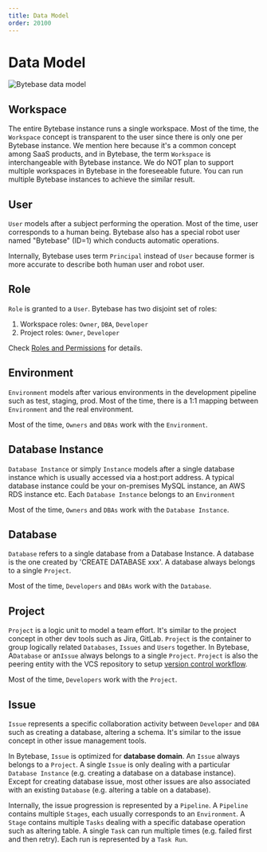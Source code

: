 ```yaml
---
title: Data Model
order: 20100
---
```


# Data Model

![Bytebase data model](/docs-assets/data-model_v1.png)

## Workspace

The entire Bytebase instance runs a single workspace. Most of the time, the `Workspace` concept is transparent to the user since there is only one per Bytebase instance. We mention here because it's a common concept among SaaS products, and in Bytebase, the term `Workspace` is interchangeable with Bytebase instance. We do NOT plan to support multiple workspaces in Bytebase in the foreseeable future. You can run multiple Bytebase instances to achieve the similar result.

## User

`User` models after a subject performing the operation. Most of the time, user corresponds to a human being. Bytebase also has a special robot user named "Bytebase" (ID=1) which conducts automatic operations.

Internally, Bytebase uses term `Principal` instead of `User` because former is more accurate to describe both human user and robot user.

## Role

`Role` is granted to a `User`. Bytebase has two disjoint set of roles:

1. Workspace roles: `Owner`, `DBA`, `Developer`
2. Project roles: `Owner`, `Developer`

Check [Roles and Permissions](/docs/concepts/roles-and-permissions) for details.

## Environment

`Environment` models after various environments in the development pipeline such as test, staging, prod. Most of the time, there is a 1:1 mapping between `Environment` and the real environment.

Most of the time, `Owners` and `DBAs` work with the `Environment`.

## Database Instance

`Database Instance` or simply `Instance` models after a single database instance which is usually accessed via a host:port address. A typical database instance could be your on-premises MySQL instance, an AWS RDS instance etc. Each `Database Instance` belongs to an `Environment`

Most of the time, `Owners` and `DBAs` work with the `Database Instance`.

## Database

`Database` refers to a single database from a Database Instance. A database is the one created by 'CREATE DATABASE xxx'. A database always belongs to a single `Project`.

Most of the time, `Developers` and `DBAs` work with the `Database`.

## Project

`Project` is a logic unit to model a team effort. It's similar to the project concept in other dev tools such as Jira, GitLab. `Project` is the container to group logically related `Databases`, `Issues` and `Users` together. In Bytebase, A`Database` or an`Issue` always belongs to a single `Project`. `Project` is also the peering entity with the VCS repository to setup [version control workflow](/docs/use-bytebase/vcs-integration/enable-version-control-workflow).

Most of the time, `Developers` work with the `Project`.

## Issue

`Issue` represents a specific collaboration activity between `Developer` and `DBA` such as creating a database, altering a schema. It's similar to the issue concept in other issue management tools.

In Bytebase, `Issue` is optimized for **database domain**. An `Issue` always belongs to a `Project`. A single `Issue` is only dealing with a particular `Database Instance` (e.g. creating a database on a database instance). Except for creating database issue, most other issues are also associated with an existing `Database` (e.g. altering a table on a database).

Internally, the issue progression is represented by a `Pipeline`. A `Pipeline` contains multiple `Stages`, each usually corresponds to an `Environment`. A `Stage` contains multiple `Tasks` dealing with a specific database operation such as altering table. A single `Task` can run multiple times (e.g. failed first and then retry). Each run is represented by a `Task Run`.
